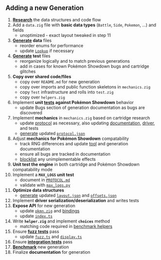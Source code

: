 ## Adding a new Generation

1. **[Research](./RESEARCH.md)** the data structures and code flow
2. Add a `data.zig` file with **basic data types** (`Battle`, `Side`, `Pokemon`, ...) and fields
   - unoptimized - exact layout tweaked in step 11
3. **[Generate](../src/tools/generate.ts) data** files
   - reorder enums for performance
   - update [`Lookup`](../src/pkg/data.ts) if necessary
4. **[Generate](../src/tools/generate.ts) test** files
   - reorganize logically and to match previous generations
   - add in cases for known Pokémon Showdown bugs and cartridge glitches
5. **Copy over shared code/files**
   - copy over `README.md` for new generation
   - copy over imports and public function skeletons in `mechanics.zig`
   - copy `Test` infrastructure and rolls into `test.zig`
   - copy over `helpers.zig`
6. Implement **unit [tests](../src/test/showdown/) against Pokémon Showdown** behavior
   - update Bugs section of generation documentation as bugs are discovered
7. Implement **mechanics** in `mechanics.zig` based on cartridge research
   - update [protocol](../src/lib/common/protocol.zig) as necessary, also updating
     [documentation](PROTOCOL.md), [driver](../src/pkg/protocol.ts), and tests
   - [generate](../src/tools/protocol.zig) updated [`protocol.json`](../src/pkg/data/protocol.json)
8. Adjust **mechanics for Pokémon Showdown** compatability
   - track RNG differences and update [tool](../src/tools/rng.zig) and generation documentation
   - ensure all bugs are tracked in documentation
   - [blocklist](../src/test/blocklist.json) any unimplementable effects
9. **Unit test the engine** in both cartridge and Pokémon Showdown compatability mode
10. Implement a **`MAX_LOGS` unit test**
    - document in [`PROTOCOL.md`](PROTOCOL.md)
    - validate with [`max_logs.py`](../src/tools/max_logs.py)
11. **Optimize data structures**
    - [generate](../src/tools/protocol.zig) updated [`layout.json`](../src/pkg/data/layout.json) and
     [`offsets.json`](../src/pkg/data/offsets.json)
12. Implement **driver serialization/deserialization** and writes tests
13. **Expose API** for new generation
    - update [`pkmn.zig`](../src/lib/pkmn.zig) and [bindings](../src/lib/bindings)
    - update [`index.ts`](../src/pkg/index.ts)
14. Write **`helper.zig`** and implement **`choices`** method
    - matching code required in [benchmark helpers](../src/tools/benchmark)
15. Ensure **[fuzz tests](../src/test/benchmark.zig)** pass
    - update [`fuzz.ts`](../src/tools/fuzz.ts) and [`display.ts`](../src/test/display.ts)
16. Ensure **[integration tests](../src/test/integration.test.ts)** pass
17. **[Benchmark](../src/test/benchmark.zig)** new generation
18. Finalize **documentation** for generation
